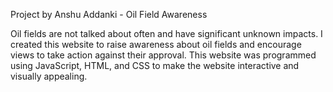 Project by Anshu Addanki - Oil Field Awareness

Oil fields are not talked about often and have significant unknown impacts. I created this website to raise awareness about oil fields and encourage views to take action against their approval. This website was programmed using JavaScript, HTML, and CSS to make the website interactive and visually appealing.
